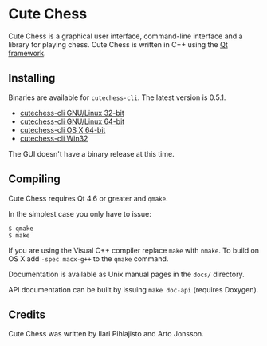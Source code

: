 Cute Chess
==========

Cute Chess is a graphical user interface, command-line interface and a library
for playing chess. Cute Chess is written in C++ using the [Qt
framework](http://qt.nokia.com/).

Installing
----------

Binaries are available for `cutechess-cli`. The latest version is 0.5.1.

* [cutechess-cli GNU/Linux 32-bit](http://github.com/downloads/cutechess/cutechess/cutechess-cli-linux32.tar.gz)
* [cutechess-cli GNU/Linux 64-bit](http://github.com/downloads/cutechess/cutechess/cutechess-cli-linux64.tar.gz)
* [cutechess-cli OS X 64-bit](http://github.com/downloads/cutechess/cutechess/cutechess-cli-osx.zip)
* [cutechess-cli Win32](http://github.com/downloads/cutechess/cutechess/cutechess-cli-win32.zip)

The GUI doesn't have a binary release at this time.

Compiling
---------

Cute Chess requires Qt 4.6 or greater and `qmake`.

In the simplest case you only have to issue:

    $ qmake
    $ make

If you are using the Visual C++ compiler replace `make` with `nmake`. To build
on OS X add `-spec macx-g++` to the `qmake` command.

Documentation is available as Unix manual pages in the `docs/` directory.

API documentation can be built by issuing `make doc-api` (requires Doxygen).

Credits
-------

Cute Chess was written by Ilari Pihlajisto and Arto Jonsson.

